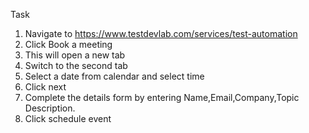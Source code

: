 Task
1. Navigate to https://www.testdevlab.com/services/test-automation
2. Click Book a meeting
3. This will open a new tab
4. Switch to the second tab
5. Select a date from calendar and select time
6. Click next
7. Complete the details form by entering Name,Email,Company,Topic Description.
8. Click schedule event
